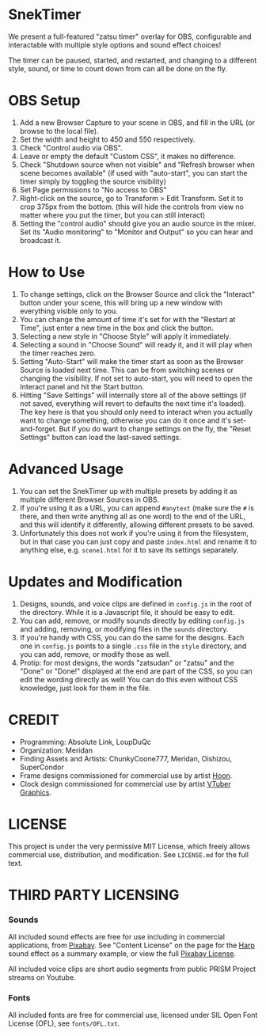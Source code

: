 # SnekTimer

We present a full-featured "zatsu timer" overlay for OBS, configurable and interactable with multiple style options and sound effect choices!

The timer can be paused, started, and restarted, and changing to a different style, sound, or time to count down from can all be done on the fly.

# OBS Setup

1. Add a new Browser Capture to your scene in OBS, and fill in the URL (or browse to the local file).
1. Set the width and height to 450 and 550 respectively.
1. Check "Control audio via OBS".
1. Leave or empty the default "Custom CSS", it makes no difference.
1. Check "Shutdown source when not visible" and "Refresh browser when scene becomes available" (if used with "auto-start", you can start the timer simply by toggling the source visibility)
1. Set Page permissions to "No access to OBS"
1. Right-click on the source, go to Transform > Edit Transform. Set it to crop 375px from the bottom. (this will hide the controls from view no matter where you put the timer, but you can still interact)
1. Setting the "control audio" should give you an audio source in the mixer. Set its "Audio monitoring" to "Monitor and Output" so you can hear and broadcast it.

# How to Use

1. To change settings, click on the Browser Source and click the "Interact" button under your scene, this will bring up a new window with everything visible only to you.
1. You can change the amount of time it's set for with the "Restart at Time", just enter a new time in the box and click the button.
1. Selecting a new style in "Choose Style" will apply it immediately.
1. Selecting a sound in "Choose Sound" will ready it, and it will play when the timer reaches zero.
1. Setting "Auto-Start" will make the timer start as soon as the Browser Source is loaded next time. This can be from switching scenes or changing the visibility. If not set to auto-start, you will need to open the Interact panel and hit the Start button.
1. Hitting "Save Settings" will internally store all of the above settings (if not saved, everything will revert to defaults the next time it's loaded). The key here is that you should only need to interact when you actually want to change something, otherwise you can do it once and it's set-and-forget. But if you do want to change settings on the fly, the "Reset Settings" button can load the last-saved settings.

# Advanced Usage

1. You can set the SnekTimer up with multiple presets by adding it as multiple different Browser Sources in OBS.
1. If you're using it as a URL, you can append `#anytext` (make sure the `#` is there, and then write anything all as one word) to the end of the URL, and this will identify it differently, allowing different presets to be saved.
1. Unfortunately this does not work if you're using it from the filesystem, but in that case you can just copy and paste `index.html` and rename it to anything else, e.g. `scene1.html` for it to save its settings separately.

# Updates and Modification

1. Designs, sounds, and voice clips are defined in `config.js` in the root of the directory. While it is a Javascript file, it should be easy to edit.
1. You can add, remove, or modify sounds directly by editing `config.js` and adding, removing, or modifying files in the `sounds` directory.
1. If you're handy with CSS, you can do the same for the designs. Each one in `config.js` points to a single `.css` file in the `style` directory, and you can add, remove, or modify those as well.
1. Protip: for most designs, the words "zatsudan" or "zatsu" and the "Done" or "Done!" displayed at the end are part of the CSS, so you can edit the wording directly as well! You can do this even without CSS knowledge, just look for them in the file.

# CREDIT

- Programming: Absolute Link, LoupDuQc
- Organization: Meridan
- Finding Assets and Artists: ChunkyCoone777, Meridan, Oishizou, SuperCondor
- Frame designs commissioned for commercial use by artist [Hoon](https://www.fiverr.com/wekhans2).
- Clock design commissioned for commercial use by artist [VTuber Graphics](https://www.fiverr.com/vtuber_graphics).

# LICENSE

This project is under the very permissive MIT License, which freely allows commercial use, distribution, and modification. See `LICENSE.md` for the full text.

# THIRD PARTY LICENSING

### Sounds

All included sound effects are free for use including in commercial applications, from [Pixabay](https://pixabay.com/). See "Content License" on the page for the [Harp](https://pixabay.com/sound-effects/harp-flourish-6251/) sound effect as a summary example, or view the full [Pixabay License](https://pixabay.com/service/terms/).

All included voice clips are short audio segments from public PRISM Project streams on Youtube.

### Fonts

All included fonts are free for commercial use, licensed under SIL Open Font License (OFL), see `fonts/OFL.txt`.
